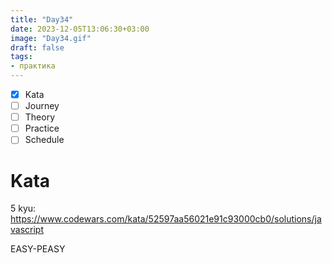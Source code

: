 ```yaml
---
title: "Day34"
date: 2023-12-05T13:06:30+03:00
image: "Day34.gif"
draft: false
tags:
- практика
---
```



- [X] Kata
- [ ] Journey
- [ ] Theory
- [ ] Practice
- [ ] Schedule

# Kata

5 kyu: https://www.codewars.com/kata/52597aa56021e91c93000cb0/solutions/javascript

EASY-PEASY
